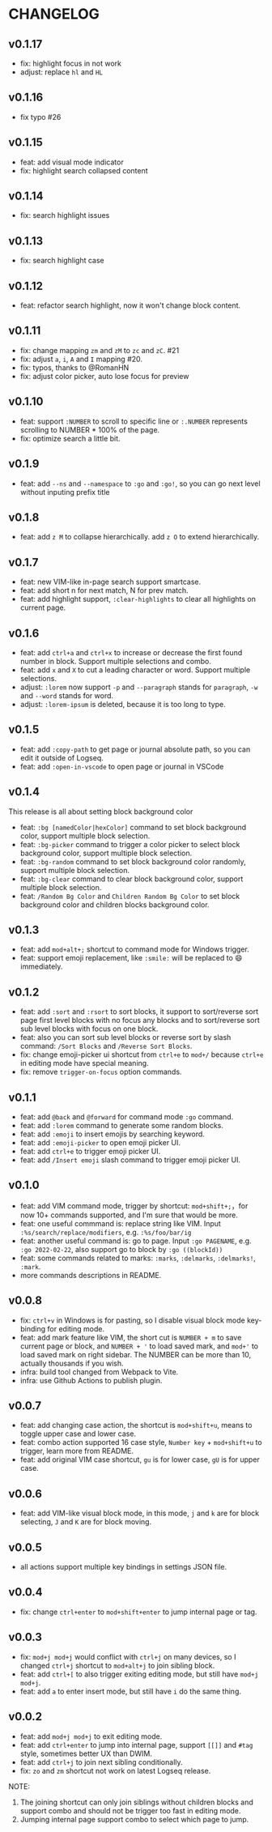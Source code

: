 # CHANGELOG


## v0.1.17

- fix: highlight focus in not work
- adjust: replace `hl` and `HL`

## v0.1.16

- fix typo #26
## v0.1.15

- feat: add visual mode indicator
- fix: highlight search collapsed content

## v0.1.14

- fix: search highlight issues

## v0.1.13

- fix: search highlight case

## v0.1.12

- feat: refactor search highlight, now it won't change block content.

## v0.1.11

- fix: change mapping `zm` and `zM` to `zc` and `zC`. #21
- fix: adjust `a`, `i`, `A` and `I` mapping #20.
- fix: typos, thanks to @RomanHN
- fix: adjust color picker, auto lose focus for preview

## v0.1.10

- feat: support `:NUMBER` to scroll to specific line or `:.NUMBER` represents scrolling to NUMBER * 100% of the page.
- fix: optimize search a little bit.

## v0.1.9

- feat: add `--ns` and `--namespace` to `:go` and `:go!`, so you can go next level without inputing prefix title

## v0.1.8

- feat: add `z M` to collapse hierarchically. add `z O` to extend hierarchically.

## v0.1.7

- feat: new VIM-like in-page search support smartcase.
- feat: add short n for next match, N for prev match.
- feat: add highlight support, `:clear-highlights` to clear all highlights on current page.

## v0.1.6

- feat: add `ctrl+a` and `ctrl+x` to increase or decrease the first found number in block. Support multiple selections and combo.
- feat: add `x` and `X` to cut a leading character or word. Support multiple selections.
- adjust: `:lorem` now support `-p` and `--paragraph` stands for `paragraph`, `-w` and `--word` stands for word.
- adjust: `:lorem-ipsum` is deleted, because it is too long to type.

## v0.1.5

- feat: add `:copy-path` to get page or journal absolute path, so you can edit it outside of Logseq.
- feat: add `:open-in-vscode` to open page or journal in VSCode

## v0.1.4

This release is all about setting block background color

- feat: `:bg [namedColor|hexColor]` command to set block background color, support multiple block selection.
- feat: `:bg-picker` command to trigger a color picker to select block background color, support multiple block selection.
- feat: `:bg-random` command to set block background color randomly, support multiple block selection.
- feat: `:bg-clear` command to clear block background color, support multiple block selection.
- feat: `/Random Bg Color` and `Children Random Bg Color` to set block background color and children blocks background color.

## v0.1.3

- feat: add `mod+alt+;` shortcut to command mode for Windows trigger.
- feat: support emoji replacement, like `:smile:` will be replaced to 😄 immediately.

## v0.1.2

- feat: add `:sort` and `:rsort` to sort blocks, it support to sort/reverse sort page first level blocks with no focus any blocks and to sort/reverse sort sub level blocks with focus on one block.
- feat: also you can sort sub level blocks or reverse sort by slash command: `/Sort Blocks` and `/Reverse Sort Blocks`.
- fix: change emoji-picker ui shortcut from `ctrl+e` to `mod+/` because `ctrl+e` in editing mode have special meaning.
- fix: remove `trigger-on-focus` option commands.

## v0.1.1

- feat: add `@back` and `@forward` for command mode `:go` command.
- feat: add `:lorem` command to generate some random blocks.
- feat: add `:emoji` to insert emojis by searching keyword.
- feat: add `:emoji-picker` to open emoji picker UI.
- feat: add `ctrl+e` to trigger emoji picker UI.
- feat: add `/Insert emoji` slash command to trigger emoji picker UI.

## v0.1.0

- feat: add VIM command mode, trigger by shortcut: `mod+shift+;`，for now 10+ commands supported, and I'm sure that would be more.
- feat: one useful commmand is: replace string like VIM. Input `:%s/search/replace/modifiers`, e.g. `:%s/foo/bar/ig`
- feat: another useful command is: go to page. Input `:go PAGENAME`, e.g. `:go 2022-02-22`, also support go to block by `:go ((blockId))`
- feat: some commands related to marks: `:marks`, `:delmarks`, `:delmarks!`, `:mark`.
- more commands descriptions in README.

## v0.0.8

- fix: `ctrl+v` in Windows is for pasting, so I disable visual block mode key-binding for editing mode.
- feat: add mark feature like VIM, the short cut is `NUMBER + m` to save current page or block, and `NUMBER + '` to load saved mark, and `mod+'` to load saved mark on right sidebar. The NUMBER can be more than 10, actually thousands if you wish.
- infra: build tool changed from Webpack to Vite.
- infra: use Github Actions to publish plugin.

## v0.0.7

- feat: add changing case action, the shortcut is `mod+shift+u`, means to toggle upper case and lower case.
- feat: combo action supported 16 case style, `Number key` + `mod+shift+u` to trigger, learn more from README.
- feat: add original VIM case shortcut, `gu` is for lower case, `gU` is for upper case.

## v0.0.6

- feat: add VIM-like visual block mode, in this mode, `j` and `k` are for block selecting, `J` and `K` are for block moving.

## v0.0.5

- all actions support multiple key bindings in settings JSON file.

## v0.0.4

- fix: change `ctrl+enter` to `mod+shift+enter` to jump internal page or tag.

## v0.0.3

- fix: `mod+j mod+j` would conflict with `ctrl+j` on many devices, so I changed `ctrl+j` shortcut to `mod+alt+j` to join sibling block.
- feat: add `ctrl+[` to also trigger exiting editing mode, but still have `mod+j mod+j`.
- feat: add `a` to enter insert mode, but still have `i` do the same thing.

## v0.0.2

- feat: add `mod+j mod+j` to exit editing mode.
- feat: add `ctrl+enter` to jump into internal page, support `[[]]` and `#tag` style, sometimes better UX than DWIM.
- feat: add `ctrl+j` to join next sibling conditionally.
- fix: `zo` and `zm` shortcut not work on latest Logseq release.

NOTE:

1. The joining shortcut can only join siblings without children blocks and support combo and should not be trigger too fast in editing mode.
2. Jumping internal page support combo to select which page to jump.
